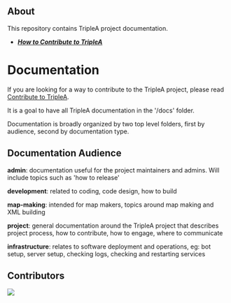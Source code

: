## About

This repository contains TripleA project documentation.

- ***[How to Contribute to TripleA](/contribute.md)***

# Documentation

If you are looking for a way to contribute to the TripleA project, please read [Contribute to TripleA](contribute.md).

It is a goal to have all TripleA documentation in the '/docs' folder.

Documentation is broadly organized by two top level folders, first by audience, second by documentation type.

## Documentation Audience

**admin**: documentation useful for the project maintainers and admins. Will include topics such as 'how to release'

**development**: related to coding, code design, how to build

**map-making**: intended for map makers, topics around map making and XML building

**project**: general documentation around the TripleA project that describes project process, how to contribute, how to
engage, where to communicate

**infrastructure**: relates to software deployment and operations, eg: bot setup, server setup, checking logs, checking
and restarting services

## Contributors
<a href="https://github.com/triplea-game/docs/graphs/contributors">
  <img src="https://contrib.rocks/image?repo=triplea-game/docs" />
</a>
